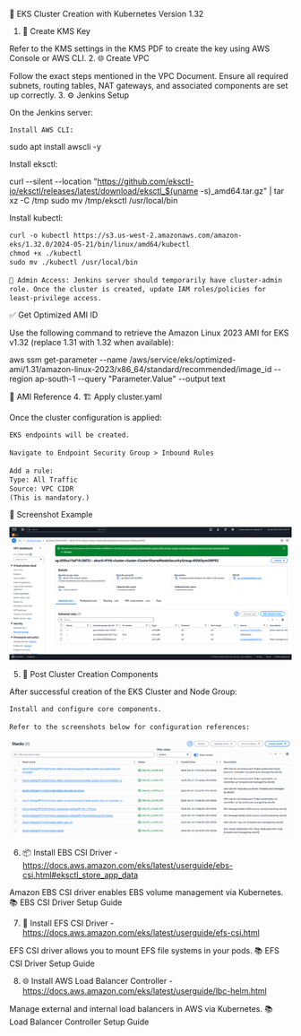 🚀 EKS Cluster Creation with Kubernetes Version 1.32
1. 🔐 Create KMS Key

Refer to the KMS settings in the KMS PDF to create the key using AWS Console or AWS CLI.
2. 🌐 Create VPC

Follow the exact steps mentioned in the VPC Document. Ensure all required subnets, routing tables, NAT gateways, and associated components are set up correctly.
3. ⚙️ Jenkins Setup

On the Jenkins server:

    Install AWS CLI:

sudo apt install awscli -y

Install eksctl:

curl --silent --location "https://github.com/eksctl-io/eksctl/releases/latest/download/eksctl_$(uname -s)_amd64.tar.gz" | tar xz -C /tmp
sudo mv /tmp/eksctl /usr/local/bin

Install kubectl:

    curl -o kubectl https://s3.us-west-2.amazonaws.com/amazon-eks/1.32.0/2024-05-21/bin/linux/amd64/kubectl
    chmod +x ./kubectl
    sudo mv ./kubectl /usr/local/bin

    📌 Admin Access: Jenkins server should temporarily have cluster-admin role. Once the cluster is created, update IAM roles/policies for least-privilege access.

✅ Get Optimized AMI ID

Use the following command to retrieve the Amazon Linux 2023 AMI for EKS v1.32 (replace 1.31 with 1.32 when available):

aws ssm get-parameter --name /aws/service/eks/optimized-ami/1.31/amazon-linux-2023/x86_64/standard/recommended/image_id --region ap-south-1 --query "Parameter.Value" --output text

📖 AMI Reference
4. 🏗️ Apply cluster.yaml

Once the cluster configuration is applied:

    EKS endpoints will be created.

    Navigate to Endpoint Security Group > Inbound Rules

    Add a rule:
    Type: All Traffic
    Source: VPC CIDR
    (This is mandatory.)

📸 Screenshot Example

![Endpoint SG Rule Example](<Screenshot from 2025-05-12 18-45-56.png>)

5. 🔧 Post Cluster Creation Components

After successful creation of the EKS Cluster and Node Group:

    Install and configure core components.

    Refer to the screenshots below for configuration references:

![CFN Overview](image.png)

6. 📦 Install EBS CSI Driver - https://docs.aws.amazon.com/eks/latest/userguide/ebs-csi.html#eksctl_store_app_data

Amazon EBS CSI driver enables EBS volume management via Kubernetes.
📚 EBS CSI Driver Setup Guide

7. 📁 Install EFS CSI Driver - https://docs.aws.amazon.com/eks/latest/userguide/efs-csi.html

EFS CSI driver allows you to mount EFS file systems in your pods.
📚 EFS CSI Driver Setup Guide

8. 🌐 Install AWS Load Balancer Controller - https://docs.aws.amazon.com/eks/latest/userguide/lbc-helm.html

Manage external and internal load balancers in AWS via Kubernetes.
📚 Load Balancer Controller Setup Guide


   

